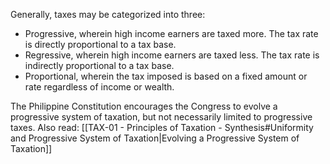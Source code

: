 Generally, taxes may be categorized into three:
- Progressive, wherein high income earners are taxed more. The tax rate is directly proportional to a tax base.
- Regressive, wherein high income earners are taxed less. The tax rate is indirectly proportional to a tax base.
- Proportional, wherein the tax imposed is based on a fixed amount or rate regardless of income or wealth.

The Philippine Constitution encourages the Congress to evolve a progressive system of taxation, but not necessarily limited to progressive taxes. Also read: [[TAX-01 - Principles of Taxation - Synthesis#Uniformity and Progressive System of Taxation|Evolving a Progressive System of Taxation]]
